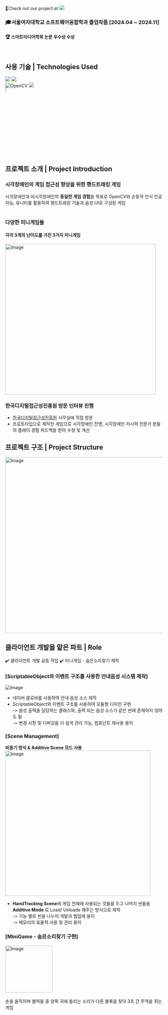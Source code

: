 🔗Check out our project at    [<img src="https://img.shields.io/badge/Notion-000000?style=flat-round&logo=Notion&logoColor=white"/>](https://www.notion.so/SoundCatch-1239103cc1eb80ceb1e7ce72f81f029f)


### 🎓서울여자대학교 소프트웨어융합학과 졸업작품 [2024.04 ~ 2024.11]  
#### 🏆 스마트미디어학회 논문 우수상 수상
<br>

## 사용 기술 | Technologies Used
![](https://img.shields.io/badge/unity-%23000000.svg?logo=unity&logoColor=white)
![](https://img.shields.io/badge/-C%23-000000?logo=Csharp&style=flat) <br>
![OpenCV](https://img.shields.io/badge/opencv-%23white.svg?logo=opencv&logoColor=white)
![](https://img.shields.io/badge/NaverClova-pink)  
<img width="5%" src="https://techstack-generator.vercel.app/github-icon.svg"/>
<br> </br>
## 프로젝트 소개 | Project Introduction

### 시각장애인의 게임 접근성 향상을 위한 핸드트래킹 게임

시각장애인과 비시각장애인의 **동일한 게임 경험**을 목표로
OpenCV와 손동작 인식 인공지능, 유니티를 활용하여 핸드트래킹 기술과 음성 UI로 구성된 게임
<br> </br>

### 다양한 미니게임들
#### 각각 3개의 난이도를 가진 3가지 미니게임
<img width="481" alt="Image" src="https://github.com/user-attachments/assets/2f3c149f-8e56-477e-ac91-8d15f658b130" />

### 한국디지털접근성진흥원 방문 인터뷰 진행
- [한국디지털접근성진흥원](http://www.kwacc.or.kr/) 사무실에 직접 방문
- 프로토타입으로 제작한 게임으로 시각장애인 전맹, 시각장애인 저시력 전문가 분들의 플레이 경험 피드백을 받아 수정 및 개선

## 프로젝트 구조 | Project Structure
<img width="562" alt="Image" src="https://github.com/user-attachments/assets/0d713050-5801-4de5-908f-83cad419a7fa" />

## 클라이언트 개발을 맡은 파트 | Role
✔️ 클라이언트 개발 공동 작업 ✔️ 미니게임 - 숨은소리찾기 제작

### [ScriptableObject와 이벤트 구조를 사용한 안내음성 시스템 제작]
![Image](https://github.com/user-attachments/assets/cc911981-c36f-4c50-9541-0100aa0baaa5)

- 네이버 클로바를 사용하여 안내 음성 소스 제작
- ScriptableObject와 이벤트 구조를 사용하여 모듈형 디자인 구현 <br> 
  -> 음성 출력을 담당하는 클래스와, 출력 되는 음성 소스가 같은 씬에 존재하지 않아도 됨  
  -> 변경 사항 및 디버깅을 더 쉽게 관리 가능, 컴포넌트 재사용 용이
  
### [Scene Management]
**비동기 방식 & Additive Scene 모드 사용**  
<img width="464" alt="Image" src="https://github.com/user-attachments/assets/aa7e009f-2429-424a-92c4-f78abfdf290e" />
- **HandTracking Scene**에 게임 전체에 사용되는 것들을 두고 나머지 씬들을 **Additive Mode** 로 Load/ Unloade 해주는 방식으로 제작  
  -> 기능 별로 씬을 나누어 개발과 협업에 용이  
  -> 메모리의 효율적 사용 및 관리 용이

### [MiniGame - 숨은소리찾기 구현]
<img width="151" alt="Image" src="https://github.com/user-attachments/assets/4b18272f-8c39-4f3e-8bae-ba89286d061d" /> <br>   
손을 움직이며 블럭들 중 양쪽 귀에 들리는 소리가 다른 블록을 찾아 3초 간 주먹을 쥐는 게임







